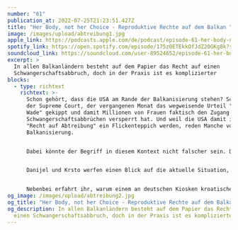 ```yaml
---
number: "61"
publication_at: 2022-07-25T21:23:51.427Z
title: "Her Body, not her Choice - Reproduktive Rechte auf dem Balkan "
image: /images/upload/abtreibung1.jpg
apple_link: https://podcasts.apple.com/de/podcast/episode-61-her-body-not-her-choice-reproduktive-rechte/id1170436903?i=1000571137557
spotify_link: https://open.spotify.com/episode/175z0ETEkkOfJdZ20GKg8k?si=5e7319879c884b51
soundcloud_link: https://soundcloud.com/user-89524652/episode-61-her-body-not-her-choice-reproduktive-rechte-auf-dem-balkan
excerpt: >
  In allen Balkanländern besteht auf dem Papier das Recht auf einen
  Schwangerschaftsabbruch, doch in der Praxis ist es komplizierter
blocks:
  - type: richtext
    richtext: >-
      Schon gehört, dass die USA am Rande der Balkanisierung stehen? Schuld ist
      der Supreme Court, der vergangenen Monat das wegweisende Urteil "Roe vs.
      Wade" gekippt und damit Millionen von Frauen faktisch den Zugang zu
      Schwangerschaftsabbrüchen versperrt hat. Und weil die USA damit in Sachen
      "Recht auf Abtreibung" ein Flickenteppich werden, reden Manche von
      Balkanisierung.


      Dabei könnte der Begriff in diesem Kontext nicht falscher sein. Denn in den meisten Staaten des ehemaligen Jugoslawiens und in Albanien sind Schwangerschaftsabbrüche zumindest binnen einer gewissen Frist legal und gesetzlich garantiert. Doch was bedeuten diese Garantien in der Praxis? In einigen Ländern nicht viel, wie sich bei näherem Hinsehen zeigt. Vor allem aber ist das Recht auf reproduktive Selbstbestimmung alles andere als eine Selbstverständlichkeit. Denn sogenannte "Lebensschützer" machen dagegen Front - ausgestattet mit viel Geld und wenig Anstand.


      Danijel und Krsto werfen einen Blick auf die aktuelle Situation, den Diskurs und die Akteure vor Ort. Als Expertinnen mit dabei sind Gresa Hasa vom feministischen Magazin "Shota" in Albanien und Marinella Matejčić von der kroatischen Bürgerrechtsorganisation "Pariter".


      Nebenbei erfahrt ihr, warum einem an deutschen Kiosken kroatische Jugendliche mit dem Hitlergruß begrüßen können, warum gerade in Bosnien helle Aufregung um den Hohen Repräsentanten herrscht und wieso Aleksandar Vučić nicht nach Kroatien einreisen durfte.
og_image: /images/upload/abtreibung2.jpg
og_title: "Her Body, not her Choice - Reproduktive Rechte auf dem Balkan "
og_description: In allen Balkanländern besteht auf dem Papier das Recht auf
  einen Schwangerschaftsabbruch, doch in der Praxis ist es komplizierter
---
```

